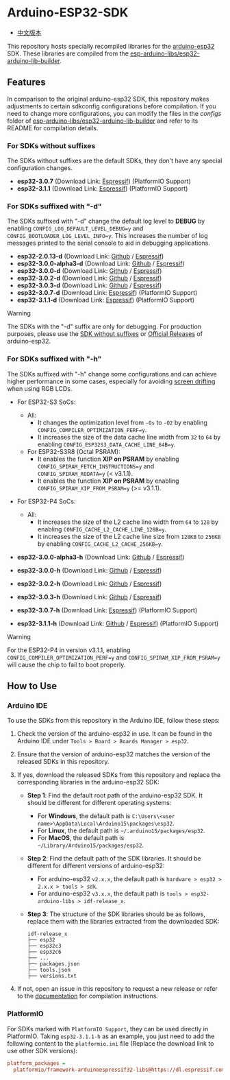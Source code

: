 # Arduino-ESP32-SDK

* [中文版本](README_CN.md)

This repository hosts specially recompiled libraries for the [arduino-esp32](https://github.com/espressif/arduino-esp32) SDK. These libraries are compiled from the [esp-arduino-libs/esp32-arduino-lib-builder](https://github.com/esp-arduino-libs/esp32-arduino-lib-builder).

## Features

In comparison to the original arduino-esp32 SDK, this repository makes adjustments to certain sdkconfig configurations before compilation. If you need to change more configurations, you can modify the files in the *configs* folder of [esp-arduino-libs/esp32-arduino-lib-builder](https://github.com/esp-arduino-libs/esp32-arduino-lib-builder) and refer to its README for compilation details.

### For SDKs without suffixes

The SDKs without suffixes are the default SDKs, they don't have any special configuration changes.

* **esp32-3.0.7** (Download Link: [Espressif](https://dl.espressif.com/AE/esp-arduino-libs/esp32-3.0.7.zip)) (PlatformIO Support)
* **esp32-3.1.1** (Download Link: [Espressif](https://dl.espressif.com/AE/esp-arduino-libs/esp32-3.1.1.zip)) (PlatformIO Support)

### For SDKs suffixed with "-d"

The SDKs suffixed with "-d" change the default log level to **DEBUG** by enabling `CONFIG_LOG_DEFAULT_LEVEL_DEBUG=y` and `CONFIG_BOOTLOADER_LOG_LEVEL_INFO=y`. This increases the number of log messages printed to the serial console to aid in debugging applications.

* **esp32-2.0.13-d** (Download Link: [Github](https://github.com/esp-arduino-libs/arduino-esp32-sdk/raw/master/debug/esp32-2.0.13-d.tar.xz?download=) / [Espressif](https://dl.espressif.com/AE/esp-dev-kits/esp32-2.0.13-d.tar.xz))
* **esp32-3.0.0-alpha3-d** (Download Link: [Github](https://github.com/esp-arduino-libs/arduino-esp32-sdk/raw/master/debug/esp32-3.0.0-alpha3-d.tar.xz?download=) / [Espressif](https://dl.espressif.com/AE/esp-dev-kits/esp32-3.0.0-alpha3-d.tar.xz))
* **esp32-3.0.0-d** (Download Link: [Github](https://github.com/esp-arduino-libs/arduino-esp32-sdk/raw/master/debug/esp32-3.0.0-d.tar.xz?download=) / [Espressif](https://dl.espressif.com/AE/esp-dev-kits/esp32-3.0.0-d.tar.xz))
* **esp32-3.0.2-d** (Download Link: [Github](https://github.com/esp-arduino-libs/arduino-esp32-sdk/raw/master/debug/esp32-3.0.2-d.tar.xz?download=) / [Espressif](https://dl.espressif.com/AE/esp-dev-kits/esp32-3.0.2-d.tar.xz))
* **esp32-3.0.3-d** (Download Link: [Github](https://github.com/esp-arduino-libs/arduino-esp32-sdk/raw/master/debug/esp32-3.0.3-d.tar.xz?download=) / [Espressif](https://dl.espressif.com/AE/esp-dev-kits/esp32-3.0.3-d.tar.xz))
* **esp32-3.0.7-d** (Download Link: [Espressif](https://dl.espressif.com/AE/esp-arduino-libs/esp32-3.0.7-d.zip)) (PlatformIO Support)
* **esp32-3.1.1-d** (Download Link: [Espressif](https://dl.espressif.com/AE/esp-arduino-libs/esp32-3.1.1-d.zip)) (PlatformIO Support)

> [!WARNING]
> The SDKs with the "-d" suffix are only for debugging. For production purposes, please use the [SDK without suffixes](#for-sdks-without-suffixes) or [Official Releases](https://github.com/espressif/arduino-esp32/releases) of arduino-esp32.

### For SDKs suffixed with "-h"

The SDKs suffixed with "-h" change some configurations and can achieve higher performance in some cases, especially for avoiding [screen drifting](https://docs.espressif.com/projects/esp-faq/en/latest/software-framework/peripherals/lcd.html#why-do-i-get-drift-overall-drift-of-the-display-when-esp32-s3-is-driving-an-rgb-lcd-screen) when using RGB LCDs.

* For ESP32-S3 SoCs:
  * All:
    * It changes the optimization level from `-Os` to `-O2` by enabling `CONFIG_COMPILER_OPTIMIZATION_PERF=y`.
    * It increases the size of the data cache line width from `32` to `64` by enabling `CONFIG_ESP32S3_DATA_CACHE_LINE_64B=y`.
  * For ESP32-S3R8 (Octal PSRAM):
    * It enables the function **XIP on PSRAM** by enabling `CONFIG_SPIRAM_FETCH_INSTRUCTIONS=y` and `CONFIG_SPIRAM_RODATA=y` (< v3.1.1).
    * It enables the function **XIP on PSRAM** by enabling `CONFIG_SPIRAM_XIP_FROM_PSRAM=y` (>= v3.1.1).

* For ESP32-P4 SoCs:
  * All:
    * It increases the size of the L2 cache line width from `64` to `128` by enabling `CONFIG_CACHE_L2_CACHE_LINE_128B=y`.
    * It increases the size of the L2 cache line size from `128KB` to `256KB` by enabling `CONFIG_CACHE_L2_CACHE_256KB=y`.

* **esp32-3.0.0-alpha3-h** (Download Link: [Github](https://github.com/esp-arduino-libs/arduino-esp32-sdk/raw/master/high_perf/esp32-3.0.0-alpha3-h.tar.xz?download=) / [Espressif](https://dl.espressif.com/AE/esp-dev-kits/esp32-3.0.0-alpha3-h.tar.xz))
* **esp32-3.0.0-h** (Download Link: [Github](https://github.com/esp-arduino-libs/arduino-esp32-sdk/raw/master/high_perf/esp32-3.0.0-h.tar.xz?download=) / [Espressif](https://dl.espressif.com/AE/esp-dev-kits/esp32-3.0.0-h.tar.xz))
* **esp32-3.0.2-h** (Download Link: [Github](https://github.com/esp-arduino-libs/arduino-esp32-sdk/raw/master/high_perf/esp32-3.0.2-h.tar.xz?download=) / [Espressif](https://dl.espressif.com/AE/esp-dev-kits/esp32-3.0.2-h.tar.xz))
* **esp32-3.0.3-h** (Download Link: [Github](https://github.com/esp-arduino-libs/arduino-esp32-sdk/raw/master/high_perf/esp32-3.0.3-h.tar.xz?download=) / [Espressif](https://dl.espressif.com/AE/esp-dev-kits/esp32-3.0.3-h.tar.xz))
* **esp32-3.0.7-h** (Download Link: [Espressif](https://dl.espressif.com/AE/esp-arduino-libs/esp32-3.0.7-h.zip)) (PlatformIO Support)
* **esp32-3.1.1-h** (Download Link: [Github](https://github.com/esp-arduino-libs/arduino-esp32-sdk/raw/master/high_perf/esp32-3.1.1-h.zip?download=) / [Espressif](https://dl.espressif.com/AE/esp-arduino-libs/esp32-3.1.1-h.zip)) (PlatformIO Support)

> [!WARNING]
> For the ESP32-P4 in version v3.1.1, enabling `CONFIG_COMPILER_OPTIMIZATION_PERF=y` and `CONFIG_SPIRAM_XIP_FROM_PSRAM=y` will cause the chip to fail to boot properly.

## How to Use

### Arduino IDE

To use the SDKs from this repository in the Arduino IDE, follow these steps:

1. Check the version of the arduino-esp32 in use. It can be found in the Arduino IDE under `Tools > Board > Boards Manager > esp32`.
2. Ensure that the version of arduino-esp32 matches the version of the released SDKs in this repository.
3. If yes, download the released SDKs from this repository and replace the corresponding libraries in the arduino-esp32 SDK:

    * **Step 1**: Find the default root path of the arduino-esp32 SDK. It should be different for different operating systems:

      * For **Windows**, the default path is `C:\Users\<user name>\AppData\Local\Arduino15\packages\esp32`.
      * For **Linux**, the default path is `~/.arduino15/packages/esp32`.
      * For **MacOS**, the default path is `~/Library/Arduino15/packages/esp32`.

    * **Step 2**: Find the default path of the SDK libraries. It should be different for different versions of arduino-esp32:

      * For arduino-esp32 `v2.x.x`, the default path is `hardware > esp32 > 2.x.x > tools > sdk`.
      * For arduino-esp32 `v3.x.x`, the default path is `tools > esp32-arduino-libs > idf-release_x`.

    * **Step 3**: The structure of the SDK libraries should be as follows, replace them with the libraries extracted from the downloaded SDK:

      ```
      idf-release_x
      ├── esp32
      ├── esp32c3
      ├── esp32c6
      ├── ...
      ├── packages.json
      ├── tools.json
      ├── versions.txt
      ```

4. If not, open an issue in this repository to request a new release or refer to the [documentation](https://docs.espressif.com/projects/arduino-esp32/en/latest/lib_builder.html) for compilation instructions.

### PlatformIO

For SDKs marked with `PlatformIO Support`, they can be used directly in PlatformIO. Taking `esp32-3.1.1-h` as an example, you just need to add the following content to the `platformio.ini` file (Replace the download link to use other SDK versions):

```ini
platform_packages =
  platformio/framework-arduinoespressif32-libs@https://dl.espressif.com/AE/esp-arduino-libs/esp32-3.1.1-h.zip
```
